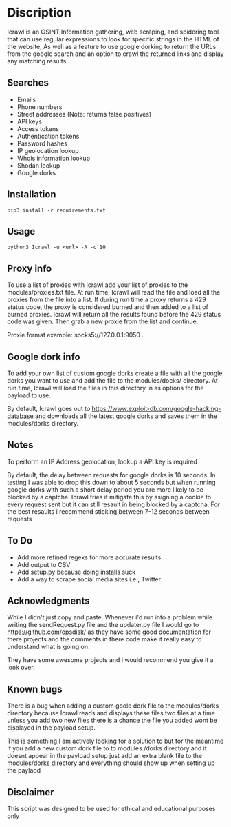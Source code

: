 # Discription
Icrawl is an OSINT Information gathering, web scraping, and spidering tool that can use regular expressions 
to look for specific strings in the HTML of the website, As well as a feature to use google 
dorking to return the URLs from the google search and an option to crawl the returned links
and display any matching results.


Searches 
---
* Emails
* Phone numbers
* Street addresses (Note: returns false positives)
* API keys
* Access tokens
* Authentication tokens
* Password hashes 
* IP geolocation lookup
* Whois information lookup
* Shodan lookup
* Google dorks


Installation
----
    
    pip3 install -r requirements.txt
    
    
Usage
----
  
    python3 Icrawl -u <url> -A -c 10


Proxy info
---
To use a list of proxies with Icrawl add your list of proxies to the modules/proxies.txt file.
At run time, Icrawl will read the file and load all the proxies from the file into a list. If 
during run time a proxy returns a 429 status code, the proxy is considered burned and then 
added to a list of burned proxies. Icrawl will return all the results found before the 429 status
code was given. Then grab a new proxie from the list and continue.

Proxie format example: socks5://127.0.0.1:9050
.


Google dork info
---
To add your own list of custom google dorks create a file with all the google dorks you want to use 
and add the file to the modules/docks/ directory. At run time, Icrawl will load the files in this 
directory in as options for the payload to use.

By default, Icrawl goes out to https://www.exploit-db.com/google-hacking-database and downloads 
all the latest google dorks and saves them in the modules/dorks directory.



Notes
---
To perform an IP Address geolocation, lookup a API key is required

By default, the delay between requests for google dorks is 10 seconds. In testing 
I was able to drop this down to about 5 seconds but when running google dorks with such
a short delay period you are more likely to be blocked by a captcha. Icrawl tries it mitigate
this by asigning a cookie to every request sent but it can still resault in being blocked by a captcha.
For the best resaults i recommend sticking between 7-12 seconds between requests

To Do
---
* Add more refined regexs for more accurate results
* Add output to CSV 
* Add setup.py because doing installs suck
* Add a way to scrape social media sites i.e., Twitter




Acknowledgments
---
While I didn't just copy and paste. Whenever i'd run into a problem while writing the sendRequest.py file and the
updater.py file I would go to https://github.com/opsdisk/ as they have some good documentation for there projects 
and the comments in there code make it really easy to understand what is going on. 

They have some awesome projects and i would recommend you give it a look over.


Known bugs
---
There is a bug when adding a custom goole dork file to the modules/dorks directory
because Icrawl reads and displays these files two files at a time unless you add two new files 
there is a chance the file you added wont be displayed in the payload setup.

This is something I am actively looking for a solution to but for the meantime if you add a new custom dork file 
to to modules./dorks directory and it doesnt appear in the payload setup just add an extra blank file to the modules/dorks directory
and everything should show up when setting up the paylaod

Disclaimer
---
This script was designed to be used for ethical and educational purposes only
